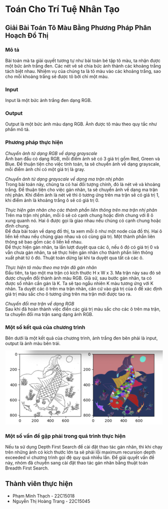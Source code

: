 # Toán Cho Trí Tuệ Nhân Tạo

## Giải Bài Toán Tô Màu Bằng Phương Pháp Phân Hoạch Đồ Thị

### Mô tả
Bài toán mà ta giải quyết tương tự như bài toán bé tập tô màu, ta nhận được một bức ảnh trắng đen. Các nét vẽ sẽ chia bức ảnh thành các khoảng trắng tách biệt nhau. Nhiệm vụ của chúng ta là tô màu vào các khoảng trắng, sao cho mỗi khoảng trắng sẽ được tô bởi chỉ một màu.

### Input
Input là một bức ảnh trắng đen dạng RGB.

### Output
Output là một bức ảnh màu dạng RGB. Ảnh được tô màu theo quy tắc như phần mô tả.

### Phương pháp thực hiện
*Chuyển ảnh từ dạng RGB về dạng grayscale*  
Ảnh ban đầu có dạng RGB, mỗi điểm ảnh sẽ có 3 giá trị gồm Red, Green và Blue. Để thuận tiện cho việc tính toán, ta sẽ chuyển ảnh về dạng grayscale, mỗi điểm ảnh chỉ có một giá trị là gray.

*Chuyển ảnh từ dạng grayscale về dạng ma trận nhị phân*  
Trong bài toán này, chúng ta có hai đối tượng chính, đó là nét vẽ và khoảng trắng. Để thuận tiện cho việc gán nhãn, ta sẽ chuyển ảnh về dạng ma trận nhị phân. Khi điểm ảnh là nét vẽ thì ô tương ứng trên ma trận sẽ có giá trị 1, khi điểm ảnh là khoảng trắng ô sẽ có giá trị 0.

*Thực hiện gán nhãn cho các thành phần liên thông trên ma trận nhị phân*  
Trên ma trận nhị phân, mỗi ô sẽ có cạnh chung hoặc đỉnh chung với 8 ô xung quanh nó. Hai ô được gọi là giao nhau nếu chúng có cạnh chung hoặc đỉnh chung.  
Để đưa bài toán về dạng đồ thị, ta xem mỗi ô như một node của đồ thị. Hai ô liền kề nhau nếu chúng giao nhau và có cùng giá trị. Một thành phần liên thông sẽ bao gồm các ô liền kề nhau.  
Để thực hiện gán nhãn, ta lần lượt duyệt qua các ô, nếu ô đó có giá trị 0 và vẫn chưa gán nhãn, ta sẽ thực hiện gán nhãn cho thành phần liên thông xuất phát từ ô đó. Thuật toán dừng lại khi ta duyệt qua tất cả các ô.

*Thực hiện tô màu theo ma trận đã gán nhãn*  
Đầu tiên, ta tạo một ma trận có kích thước H x W x 3. Ma trận này sau đó sẽ được chuyển đổi thành ảnh màu RGB.
Giả sử, sau bước gán nhãn, ta có được số nhãn cần gán là K. Ta sẽ tạo ngẫu nhiên K màu tương ứng với K nhãn. Ta duyệt các ô trên ma trận nhãn, căn cứ vào giá trị của ô để xác định giá trị màu sắc cho ô tương ứng trên ma trận mới được tao ra.

*Chuyển đổi ma trận về dạng RGB*  
Sau khi đã hoàn thành việc điền các giá trị màu sắc cho các ô trên ma trận, ta chuyển đổi ma trận sang dạng ảnh RGB.

### Một số kết quả của chương trình

Bên dưới là một kết quả của chương trình, ảnh trắng đen bên phải là input, output là ảnh màu bên trái.

![ ](output/fish.png)

### Một số vấn đề gặp phải trong quá trình thực hiện
Nếu ta sử dụng Depth First Search để cài đặt thao tác gán nhãn, thì khi chạy trên những ảnh có kích thước lớn ta sẽ phải lỗi maximum recursion depth exceeded vì chương trình gọi đệ quy quá nhiều lần. Để giải quyết vấn đề này, nhóm đã chuyển sang cài đặt thao tác gán nhãn bằng thuật toán Breadth First Search.

## Thành viên thực hiện
- Phạm Minh Thạch - 22C15018  
- Nguyễn Thị Hoàng Trang - 22C15045  
